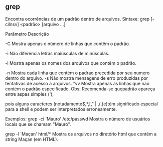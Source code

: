 ## grep
Encontra ocorrências de um padrão dentro de arquivos.
Sintaxe: grep [-cilnsv] <padrão> [arquivo ...]

Parâmetro Descrição

 

-C Mostra apenas o número de linhas que contêm
o padrão.

-i Não diferencia letras maiúsculas de minúsculas.

-l Mostra apenas os nomes dos arquivos que
contêm o padrão.

-n Mostra cada linha que contém o padrao
precedida por seu numero dentro do arquivo.
-s Não mostra mensagens de erro produzidas por
tentativas de acesso a arquivos.
“vv Mostra apenas as linhas que nao contém o
padrão especificado.
Obs: Recomenda-se quepadrão apareça entre aspas simples ('),

pois alguns caracteres (notadamente$,*,[," | ,(,)e\)tém
significado especial para a shell e podem ser interpretados
erroneamente.

Exemplos:
grep -ci 'Mauro' /etc/passwd
Mostra o número de usuários locais que se chamam "Mauro".

grep -l 'Ma&ccedil;an' html/*
Mostra os arquivos no diretório html que contêm a string Maçan
(em HTML).



